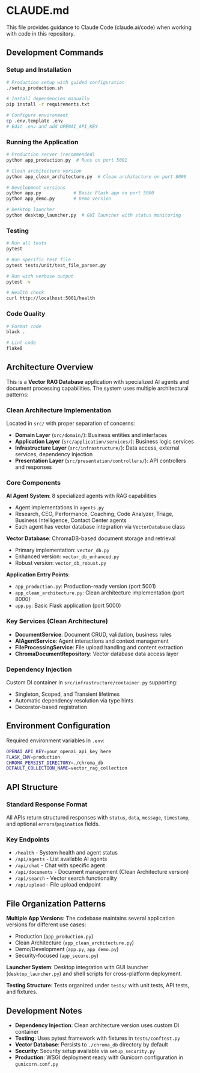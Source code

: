 # CLAUDE.md

This file provides guidance to Claude Code (claude.ai/code) when working with code in this repository.

## Development Commands

### Setup and Installation
```bash
# Production setup with guided configuration
./setup_production.sh

# Install dependencies manually
pip install -r requirements.txt

# Configure environment
cp .env.template .env
# Edit .env and add OPENAI_API_KEY
```

### Running the Application
```bash
# Production server (recommended)
python app_production.py  # Runs on port 5001

# Clean architecture version
python app_clean_architecture.py  # Clean architecture on port 8000

# Development versions
python app.py            # Basic Flask app on port 5000
python app_demo.py       # Demo version

# Desktop launcher
python desktop_launcher.py  # GUI launcher with status monitoring
```

### Testing
```bash
# Run all tests
pytest

# Run specific test file
pytest tests/unit/test_file_parser.py

# Run with verbose output
pytest -v

# Health check
curl http://localhost:5001/health
```

### Code Quality
```bash
# Format code
black .

# Lint code
flake8
```

## Architecture Overview

This is a **Vector RAG Database** application with specialized AI agents and document processing capabilities. The system uses multiple architectural patterns:

### Clean Architecture Implementation
Located in `src/` with proper separation of concerns:
- **Domain Layer** (`src/domain/`): Business entities and interfaces
- **Application Layer** (`src/application/services/`): Business logic services
- **Infrastructure Layer** (`src/infrastructure/`): Data access, external services, dependency injection
- **Presentation Layer** (`src/presentation/controllers/`): API controllers and responses

### Core Components

**AI Agent System**: 8 specialized agents with RAG capabilities
- Agent implementations in `agents.py`
- Research, CEO, Performance, Coaching, Code Analyzer, Triage, Business Intelligence, Contact Center agents
- Each agent has vector database integration via `VectorDatabase` class

**Vector Database**: ChromaDB-based document storage and retrieval
- Primary implementation: `vector_db.py`
- Enhanced version: `vector_db_enhanced.py` 
- Robust version: `vector_db_robust.py`

**Application Entry Points**:
- `app_production.py`: Production-ready version (port 5001)
- `app_clean_architecture.py`: Clean architecture implementation (port 8000)
- `app.py`: Basic Flask application (port 5000)

### Key Services (Clean Architecture)
- **DocumentService**: Document CRUD, validation, business rules
- **AIAgentService**: Agent interactions and context management
- **FileProcessingService**: File upload handling and content extraction
- **ChromaDocumentRepository**: Vector database data access layer

### Dependency Injection
Custom DI container in `src/infrastructure/container.py` supporting:
- Singleton, Scoped, and Transient lifetimes
- Automatic dependency resolution via type hints
- Decorator-based registration

## Environment Configuration

Required environment variables in `.env`:
```bash
OPENAI_API_KEY=your_openai_api_key_here
FLASK_ENV=production
CHROMA_PERSIST_DIRECTORY=./chroma_db
DEFAULT_COLLECTION_NAME=vector_rag_collection
```

## API Structure

### Standard Response Format
All APIs return structured responses with `status`, `data`, `message`, `timestamp`, and optional `errors`/`pagination` fields.

### Key Endpoints
- `/health` - System health and agent status
- `/api/agents` - List available AI agents
- `/api/chat` - Chat with specific agent
- `/api/documents` - Document management (Clean Architecture version)
- `/api/search` - Vector search functionality
- `/api/upload` - File upload endpoint

## File Organization Patterns

**Multiple App Versions**: The codebase maintains several application versions for different use cases:
- Production (`app_production.py`)
- Clean Architecture (`app_clean_architecture.py`) 
- Demo/Development (`app.py`, `app_demo.py`)
- Security-focused (`app_secure.py`)

**Launcher System**: Desktop integration with GUI launcher (`desktop_launcher.py`) and shell scripts for cross-platform deployment.

**Testing Structure**: Tests organized under `tests/` with unit tests, API tests, and fixtures.

## Development Notes

- **Dependency Injection**: Clean architecture version uses custom DI container
- **Testing**: Uses pytest framework with fixtures in `tests/conftest.py`
- **Vector Database**: Persists to `./chroma_db` directory by default
- **Security**: Security setup available via `setup_security.py`
- **Production**: WSGI deployment ready with Gunicorn configuration in `gunicorn.conf.py`